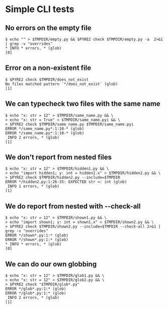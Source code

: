 # Simple CLI tests

## No errors on the empty file

```scrut
$ echo "" > $TMPDIR/empty.py && $PYRE2 check $TMPDIR/empty.py -a  2>&1 | grep -v "overrides"
* INFO * errors, * (glob)
[0]
```

## Error on a non-existent file

```scrut {output_stream: stderr}
$ $PYRE2 check $TMPDIR/does_not_exist
No files matched pattern `*/does_not_exist` (glob)
[1]
```

## We can typecheck two files with the same name

```scrut
$ echo "x: str = 12" > $TMPDIR/same_name.py && \
> echo "x: str = True" > $TMPDIR/same_name.pyi && \
> $PYRE2 check $TMPDIR/same_name.py $TMPDIR/same_name.pyi
ERROR */same_name.py*:1:10-* (glob)
ERROR */same_name.py*:1:10-* (glob)
 INFO 2 errors, * (glob)
[1]
```

## We don't report from nested files

```scrut
$ echo "x: str = 12" > $TMPDIR/hidden1.py && \
> echo "import hidden1; y: int = hidden1.x" > $TMPDIR/hidden2.py && \
> $PYRE2 check $TMPDIR/hidden2.py --include=$TMPDIR
ERROR */hidden2.py:1:26-35: EXPECTED str <: int (glob)
 INFO 1 errors, * (glob)
[1]
```

## We do report from nested with --check-all

```scrut
$ echo "x: str = 12" > $TMPDIR/shown1.py && \
> echo "import shown1; y: int = shown1.x" > $TMPDIR/shown2.py && \
> $PYRE2 check $TMPDIR/shown2.py --include=$TMPDIR --check-all 2>&1 | grep -v "overrides"
ERROR */shown*.py:1:* (glob)
ERROR */shown*.py:1:* (glob)
* INFO * errors, * (glob)
[0]
```

## We can do our own globbing

```scrut
$ echo "x: str = 12" > $TMPDIR/glob1.py && \
> echo "x: str = 12" > $TMPDIR/glob2.py && \
> $PYRE2 check "$TMPDIR/glob*.py"
ERROR */glob*.py:1:* (glob)
ERROR */glob*.py:1:* (glob)
 INFO 2 errors, * (glob)
[1]
```
